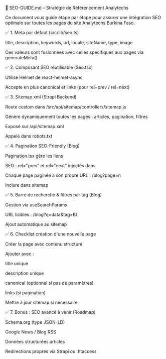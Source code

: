 📘 SEO-GUIDE.md – Stratégie de Référencement Analytechs

Ce document vous guide étape par étape pour assurer une intégration SEO optimale sur toutes les pages du site Analytechs Burkina Faso.

✅ 1. Meta par défaut (src/lib/seo.ts)

title, description, keywords, url, locale, siteName, type, image

Ces valeurs sont fusionnées avec celles spécifiques aux pages via generateMeta()

✅ 2. Composant SEO réutilisable (Seo.tsx)

Utilise Helmet de react-helmet-async

Accepte en plus canonical et links (pour rel=prev / rel=next)

✅ 3. Sitemap.xml (Strapi Backend)

Route custom dans /src/api/sitemap/controllers/sitemap.js

Génère dynamiquement toutes les pages : articles, pagination, filtres

Exposé sur /api/sitemap.xml

Appelé dans robots.txt

✅ 4. Pagination SEO-Friendly (Blog)

Pagination.tsx gère les liens

SEO : rel="prev" et rel="next" injectés dans <Seo />

Chaque page paginée a son propre URL : /blog?page=n

Inclure dans sitemap

✅ 5. Barre de recherche & filtres par tag (Blog)

Gestion via useSearchParams

URL lisibles : /blog?q=data&tag=BI

Ajout automatique au sitemap

✅ 6. Checklist création d'une nouvelle page

Créer la page avec contenu structuré

Ajouter <Seo /> avec :

title unique

description unique

canonical (optionnel si pas de paramètres)

links (si pagination)

Mettre à jour sitemap si nécessaire

✅ 7. Bonus : SEO avancé à venir (Roadmap)

Schema.org (type JSON-LD)

Google News / Blog RSS

Données structurées articles

Redirections propres via Strapi ou .htaccess

